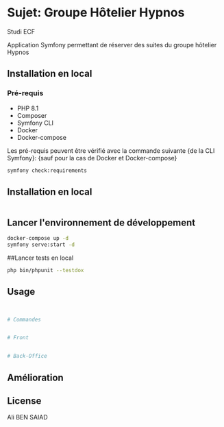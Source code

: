 # Sujet: Groupe Hôtelier Hypnos
Studi ECF

Application Symfony permettant de réserver des suites du groupe hôtelier Hypnos

## Installation en local

### Pré-requis
* PHP 8.1
* Composer
* Symfony CLI
* Docker
* Docker-compose

Les pré-requis peuvent être vérifié avec la commande suivante {de la CLI Symfony}: {sauf pour la cas de Docker et Docker-compose}
```bash
symfony check:requirements
```
## Installation en local

```bash

```

## Lancer l'environnement de développement

```bash
docker-compose up -d
symfony serve:start -d
```
##Lancer tests en local
```bash
php bin/phpunit --testdox
```

## Usage

```python


# Commandes


# Front


# Back-Office

```

## Amélioration


## License
Ali BEN SAIAD